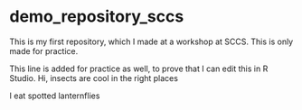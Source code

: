# demo_repository_sccs
This is my first repository, which I made at a workshop at SCCS. This is only made for practice. 

This line is added for practice as well, to prove that I can edit this in R Studio. 
Hi, insects are cool in the right places

I eat spotted lanternflies